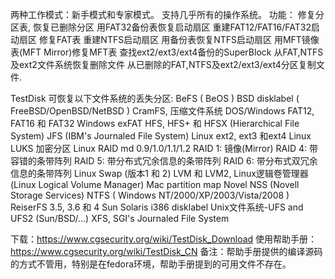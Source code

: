 两种工作模式：新手模式和专家模式。
支持几乎所有的操作系统。
功能：
    修复分区表, 恢复已删除分区
    用FAT32备份表恢复启动扇区
    重建FAT12/FAT16/FAT32启动扇区
    修复FAT表
    重建NTFS启动扇区
    用备份表恢复NTFS启动扇区
    用MFT镜像表(MFT Mirror)修复MFT表
    查找ext2/ext3/ext4备份的SuperBlock
    从FAT,NTFS及ext2文件系统恢复删除文件
    从已删除的FAT,NTFS及ext2/ext3/ext4分区复制文件.

TestDisk 可恢复以下文件系统的丢失分区:
    BeFS ( BeOS )
    BSD disklabel ( FreeBSD/OpenBSD/NetBSD )
    CramFS, 压缩文件系统
    DOS/Windows FAT12, FAT16 和 FAT32
    Windows exFAT
    HFS, HFS+ 和 HFSX (Hierarchical File System)
    JFS (IBM's Journaled File System)
    Linux ext2, ext3 和ext4
    Linux LUKS 加密分区
    Linux RAID md 0.9/1.0/1.1/1.2
    RAID 1: 镜像(Mirror)
    RAID 4: 带容错的条带阵列
    RAID 5: 带分布式冗余信息的条带阵列
    RAID 6: 带分布式双冗余信息的条带阵列
    Linux Swap (版本1 和 2)
    LVM 和 LVM2, Linux逻辑卷管理器(Linux Logical Volume Manager)
    Mac partition map
    Novel NSS (Novell Storage Services)
    NTFS ( Windows NT/2000/XP/2003/Vista/2008 )
    ReiserFS 3.5, 3.6 和 4
    Sun Solaris i386 disklabel
    Unix文件系统-UFS and UFS2 (Sun/BSD/...)
    XFS, SGI's Journaled File System

下载：https://www.cgsecurity.org/wiki/TestDisk_Download
使用帮助手册：https://www.cgsecurity.org/wiki/TestDisk_CN
备注：帮助手册提供的编译源码的方式不管用，特别是在fedora环境，帮助手册提到的可用文件不存在。
